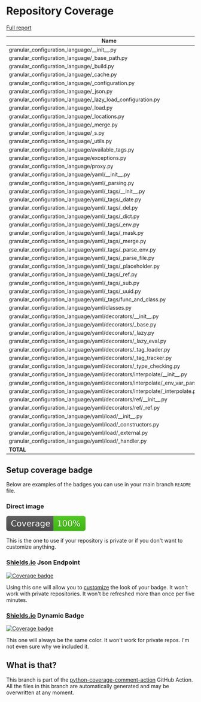 # Repository Coverage

[Full report](https://htmlpreview.github.io/?https://github.com/lifedox/granular-configuration-language/blob/python-coverage-comment-action-data/htmlcov/index.html)

| Name                                                                                |    Stmts |     Miss |   Branch |   BrPart |    Cover |   Missing |
|------------------------------------------------------------------------------------ | -------: | -------: | -------: | -------: | -------: | --------: |
| granular\_configuration\_language/\_\_init\_\_.py                                   |        6 |        0 |        0 |        0 |     100% |           |
| granular\_configuration\_language/\_base\_path.py                                   |       14 |        0 |        6 |        0 |     100% |           |
| granular\_configuration\_language/\_build.py                                        |       51 |        0 |       18 |        0 |     100% |           |
| granular\_configuration\_language/\_cache.py                                        |       67 |        0 |       12 |        0 |     100% |           |
| granular\_configuration\_language/\_configuration.py                                |      132 |        0 |       22 |        0 |     100% |           |
| granular\_configuration\_language/\_json.py                                         |       37 |        0 |       20 |        0 |     100% |           |
| granular\_configuration\_language/\_lazy\_load\_configuration.py                    |       71 |        0 |        2 |        0 |     100% |           |
| granular\_configuration\_language/\_load.py                                         |       23 |        0 |        4 |        0 |     100% |           |
| granular\_configuration\_language/\_locations.py                                    |       64 |        0 |        6 |        0 |     100% |           |
| granular\_configuration\_language/\_merge.py                                        |       27 |        0 |       14 |        0 |     100% |           |
| granular\_configuration\_language/\_s.py                                            |        2 |        0 |        0 |        0 |     100% |           |
| granular\_configuration\_language/\_utils.py                                        |       35 |        0 |        8 |        0 |     100% |           |
| granular\_configuration\_language/available\_tags.py                                |        0 |        0 |        0 |        0 |     100% |           |
| granular\_configuration\_language/exceptions.py                                     |       45 |        0 |        0 |        0 |     100% |           |
| granular\_configuration\_language/proxy.py                                          |        2 |        0 |        0 |        0 |     100% |           |
| granular\_configuration\_language/yaml/\_\_init\_\_.py                              |        3 |        0 |        0 |        0 |     100% |           |
| granular\_configuration\_language/yaml/\_parsing.py                                 |       55 |        0 |       18 |        0 |     100% |           |
| granular\_configuration\_language/yaml/\_tags/\_\_init\_\_.py                       |        4 |        0 |        0 |        0 |     100% |           |
| granular\_configuration\_language/yaml/\_tags/\_date.py                             |       22 |        0 |        2 |        0 |     100% |           |
| granular\_configuration\_language/yaml/\_tags/\_del.py                              |        6 |        0 |        0 |        0 |     100% |           |
| granular\_configuration\_language/yaml/\_tags/\_dict.py                             |        7 |        0 |        0 |        0 |     100% |           |
| granular\_configuration\_language/yaml/\_tags/\_env.py                              |       12 |        0 |        0 |        0 |     100% |           |
| granular\_configuration\_language/yaml/\_tags/\_mask.py                             |        8 |        0 |        0 |        0 |     100% |           |
| granular\_configuration\_language/yaml/\_tags/\_merge.py                            |       10 |        0 |        0 |        0 |     100% |           |
| granular\_configuration\_language/yaml/\_tags/\_parse\_env.py                       |       43 |        0 |        8 |        0 |     100% |           |
| granular\_configuration\_language/yaml/\_tags/\_parse\_file.py                      |       30 |        0 |        4 |        0 |     100% |           |
| granular\_configuration\_language/yaml/\_tags/\_placeholder.py                      |        7 |        0 |        0 |        0 |     100% |           |
| granular\_configuration\_language/yaml/\_tags/\_ref.py                              |        8 |        0 |        0 |        0 |     100% |           |
| granular\_configuration\_language/yaml/\_tags/\_sub.py                              |        8 |        0 |        0 |        0 |     100% |           |
| granular\_configuration\_language/yaml/\_tags/\_uuid.py                             |        8 |        0 |        0 |        0 |     100% |           |
| granular\_configuration\_language/yaml/\_tags/func\_and\_class.py                   |       34 |        0 |        4 |        0 |     100% |           |
| granular\_configuration\_language/yaml/classes.py                                   |       86 |        0 |        4 |        0 |     100% |           |
| granular\_configuration\_language/yaml/decorators/\_\_init\_\_.py                   |        6 |        0 |        0 |        0 |     100% |           |
| granular\_configuration\_language/yaml/decorators/\_base.py                         |       67 |        0 |       12 |        0 |     100% |           |
| granular\_configuration\_language/yaml/decorators/\_lazy.py                         |       41 |        0 |        4 |        0 |     100% |           |
| granular\_configuration\_language/yaml/decorators/\_lazy\_eval.py                   |       16 |        0 |        0 |        0 |     100% |           |
| granular\_configuration\_language/yaml/decorators/\_tag\_loader.py                  |       84 |        0 |       26 |        0 |     100% |           |
| granular\_configuration\_language/yaml/decorators/\_tag\_tracker.py                 |       19 |        0 |        0 |        0 |     100% |           |
| granular\_configuration\_language/yaml/decorators/\_type\_checking.py               |       43 |        0 |        2 |        0 |     100% |           |
| granular\_configuration\_language/yaml/decorators/interpolate/\_\_init\_\_.py       |        2 |        0 |        0 |        0 |     100% |           |
| granular\_configuration\_language/yaml/decorators/interpolate/\_env\_var\_parser.py |       23 |        0 |        4 |        0 |     100% |           |
| granular\_configuration\_language/yaml/decorators/interpolate/\_interpolate.py      |       72 |        0 |       18 |        0 |     100% |           |
| granular\_configuration\_language/yaml/decorators/ref/\_\_init\_\_.py               |        2 |        0 |        0 |        0 |     100% |           |
| granular\_configuration\_language/yaml/decorators/ref/\_ref.py                      |       39 |        0 |       14 |        0 |     100% |           |
| granular\_configuration\_language/yaml/load/\_\_init\_\_.py                         |        2 |        0 |        0 |        0 |     100% |           |
| granular\_configuration\_language/yaml/load/\_constructors.py                       |       17 |        0 |        6 |        0 |     100% |           |
| granular\_configuration\_language/yaml/load/\_external.py                           |       18 |        0 |        4 |        0 |     100% |           |
| granular\_configuration\_language/yaml/load/\_handler.py                            |       23 |        0 |        4 |        0 |     100% |           |
|                                                                           **TOTAL** | **1401** |    **0** |  **246** |    **0** | **100%** |           |


## Setup coverage badge

Below are examples of the badges you can use in your main branch `README` file.

### Direct image

[![Coverage badge](https://raw.githubusercontent.com/lifedox/granular-configuration-language/python-coverage-comment-action-data/badge.svg)](https://htmlpreview.github.io/?https://github.com/lifedox/granular-configuration-language/blob/python-coverage-comment-action-data/htmlcov/index.html)

This is the one to use if your repository is private or if you don't want to customize anything.

### [Shields.io](https://shields.io) Json Endpoint

[![Coverage badge](https://img.shields.io/endpoint?url=https://raw.githubusercontent.com/lifedox/granular-configuration-language/python-coverage-comment-action-data/endpoint.json)](https://htmlpreview.github.io/?https://github.com/lifedox/granular-configuration-language/blob/python-coverage-comment-action-data/htmlcov/index.html)

Using this one will allow you to [customize](https://shields.io/endpoint) the look of your badge.
It won't work with private repositories. It won't be refreshed more than once per five minutes.

### [Shields.io](https://shields.io) Dynamic Badge

[![Coverage badge](https://img.shields.io/badge/dynamic/json?color=brightgreen&label=coverage&query=%24.message&url=https%3A%2F%2Fraw.githubusercontent.com%2Flifedox%2Fgranular-configuration-language%2Fpython-coverage-comment-action-data%2Fendpoint.json)](https://htmlpreview.github.io/?https://github.com/lifedox/granular-configuration-language/blob/python-coverage-comment-action-data/htmlcov/index.html)

This one will always be the same color. It won't work for private repos. I'm not even sure why we included it.

## What is that?

This branch is part of the
[python-coverage-comment-action](https://github.com/marketplace/actions/python-coverage-comment)
GitHub Action. All the files in this branch are automatically generated and may be
overwritten at any moment.